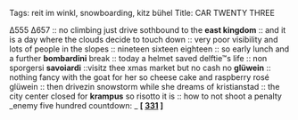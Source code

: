 Tags: reit im winkl, snowboarding, kitz bühel
Title: CAR TWENTY THREE
  
∆555 ∆657 :: no climbing just drive sothbound to the **east kingdom**  :: and it is a day where the clouds decide to touch down :: very poor visibility and lots of people in the slopes :: nineteen sixteen eighteen :: so early lunch and a further **bombardini** break :: today a helmet saved delftie™s life :: non sporgersi **savoiardi** ::visitz thee xmas market but no cash no **glüwein** :: nothing fancy with the goat for her so cheese cake and raspberry rosé glüwein :: then drivezin snowstorm while she dreams of kristianstad :: the city center closed for **krampus** so risotto it is :: how to not shoot a penalty  
_enemy five hundred countdown: _  **[ [331](https://www.allmusic.com/album/third-mw0000784007) ]**  
